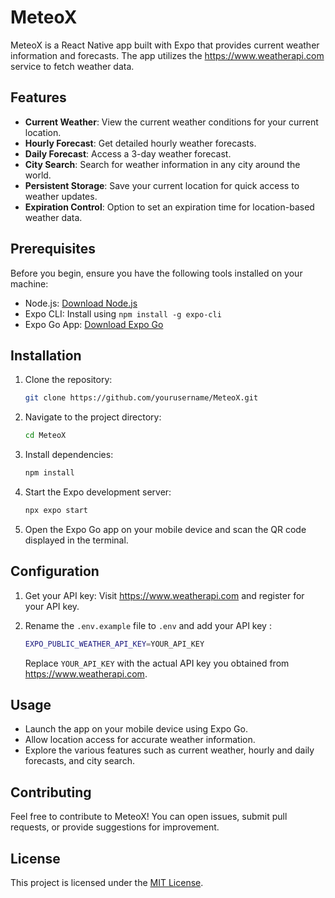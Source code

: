 # MeteoX

MeteoX is a React Native app built with Expo that provides current weather information and forecasts. The app utilizes the https://www.weatherapi.com service to fetch weather data.

## Features

- **Current Weather**: View the current weather conditions for your current location.
- **Hourly Forecast**: Get detailed hourly weather forecasts.
- **Daily Forecast**: Access a 3-day weather forecast.
- **City Search**: Search for weather information in any city around the world.
- **Persistent Storage**: Save your current location for quick access to weather updates.
- **Expiration Control**: Option to set an expiration time for location-based weather data.

## Prerequisites

Before you begin, ensure you have the following tools installed on your machine:

- Node.js: [Download Node.js](https://nodejs.org/)
- Expo CLI: Install using `npm install -g expo-cli`
- Expo Go App: [Download Expo Go](https://expo.dev/client)

## Installation

1. Clone the repository:

   ```bash
   git clone https://github.com/yourusername/MeteoX.git
   ```

2. Navigate to the project directory:

   ```bash
   cd MeteoX
   ```

3. Install dependencies:

   ```bash
   npm install
   ```

4. Start the Expo development server:

   ```bash
   npx expo start
   ```

5. Open the Expo Go app on your mobile device and scan the QR code displayed in the terminal.


## Configuration

1. Get your API key: Visit https://www.weatherapi.com and register for your API key.

2. Rename the `.env.example` file to `.env` and add your API key :

    ```bash
    EXPO_PUBLIC_WEATHER_API_KEY=YOUR_API_KEY
    ```

    Replace `YOUR_API_KEY` with the actual API key you obtained from https://www.weatherapi.com.


## Usage

- Launch the app on your mobile device using Expo Go.
- Allow location access for accurate weather information.
- Explore the various features such as current weather, hourly and daily forecasts, and city search.


## Contributing

Feel free to contribute to MeteoX! You can open issues, submit pull requests, or provide suggestions for improvement.


## License

This project is licensed under the [MIT License](LICENSE).
